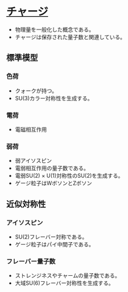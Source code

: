 # [チャージ](https://ja.wikipedia.org/wiki/%E3%83%81%E3%83%A3%E3%83%BC%E3%82%B8_(%E7%89%A9%E7%90%86%E5%AD%A6))

- 物理量を一般化した概念である。
- チャージは保存された量子数と関連している。

## 標準模型

### 色荷

- クォークが持つ。
- SU(3)カラー対称性を生成する。

### 電荷

- 電磁相互作用

### 弱荷

- 弱アイソスピン
- 電弱相互作用の量子数である。
- 電弱SU(2) × U(1)対称性のSU(2)を生成する。
- ゲージ粒子はWボソンとZボソン

## 近似対称性

### アイソスピン

- SU(2)フレーバー対称である。
- ゲージ粒子はパイ中間子である。

### フレーバー量子数

- ストレンジネスやチャームの量子数である。
- 大域SU(6)フレーバー対称性を生成する。
